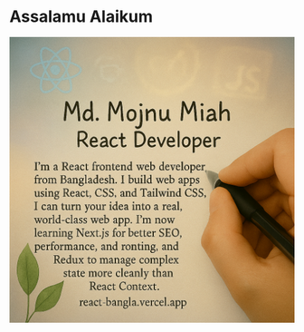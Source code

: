 # Assalamu Alaikum

<p align="center">
  <img src="/images/my-intro.png" alt="Mojnu Introduction" width="600" height="auto" />
</p>
